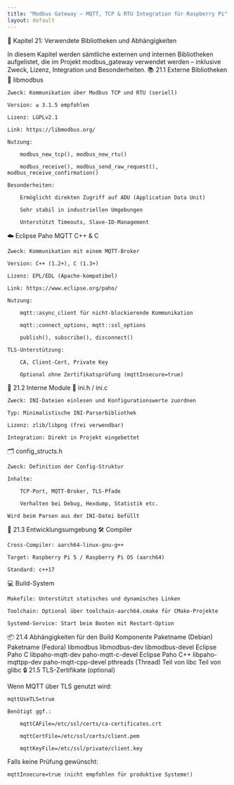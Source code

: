 ```yaml
---
title: "Modbus Gateway – MQTT, TCP & RTU Integration für Raspberry Pi"
layout: default
---
```


🧩 Kapitel 21: Verwendete Bibliotheken und Abhängigkeiten

In diesem Kapitel werden sämtliche externen und internen Bibliotheken aufgelistet, die im Projekt modbus_gateway verwendet werden – inklusive Zweck, Lizenz, Integration und Besonderheiten.
📚 21.1 Externe Bibliotheken
🔌 libmodbus

    Zweck: Kommunikation über Modbus TCP und RTU (seriell)

    Version: ≥ 3.1.5 empfohlen

    Lizenz: LGPLv2.1

    Link: https://libmodbus.org/

    Nutzung:

        modbus_new_tcp(), modbus_new_rtu()

        modbus_receive(), modbus_send_raw_request(), modbus_receive_confirmation()

    Besonderheiten:

        Ermöglicht direkten Zugriff auf ADU (Application Data Unit)

        Sehr stabil in industriellen Umgebungen

        Unterstützt Timeouts, Slave-ID-Management

☁️ Eclipse Paho MQTT C++ & C

    Zweck: Kommunikation mit einem MQTT-Broker

    Version: C++ (1.2+), C (1.3+)

    Lizenz: EPL/EDL (Apache-kompatibel)

    Link: https://www.eclipse.org/paho/

    Nutzung:

        mqtt::async_client für nicht-blockierende Kommunikation

        mqtt::connect_options, mqtt::ssl_options

        publish(), subscribe(), disconnect()

    TLS-Unterstützung:

        CA, Client-Cert, Private Key

        Optional ohne Zertifikatsprüfung (mqttInsecure=true)

🔧 21.2 Interne Module
📄 ini.h / ini.c

    Zweck: INI-Dateien einlesen und Konfigurationswerte zuordnen

    Typ: Minimalistische INI-Parserbibliothek

    Lizenz: zlib/libpng (frei verwendbar)

    Integration: Direkt in Projekt eingebettet

🗂️ config_structs.h

    Zweck: Definition der Config-Struktur

    Inhalte:

        TCP-Port, MQTT-Broker, TLS-Pfade

        Verhalten bei Debug, Hexdump, Statistik etc.

    Wird beim Parsen aus der INI-Datei befüllt

🧪 21.3 Entwicklungsumgebung
🛠 Compiler

    Cross-Compiler: aarch64-linux-gnu-g++

    Target: Raspberry Pi 5 / Raspberry Pi OS (aarch64)

    Standard: c++17

💻 Build-System

    Makefile: Unterstützt statisches und dynamisches Linken

    Toolchain: Optional über toolchain-aarch64.cmake für CMake-Projekte

    Systemd-Service: Start beim Booten mit Restart-Option

📦 21.4 Abhängigkeiten für den Build
Komponente	Paketname (Debian)	Paketname (Fedora)
libmodbus	libmodbus-dev	libmodbus-devel
Eclipse Paho C	libpaho-mqtt-dev	paho-mqtt-c-devel
Eclipse Paho C++	libpaho-mqttpp-dev	paho-mqtt-cpp-devel
pthreads (Thread)	Teil von libc	Teil von glibc
🔒 21.5 TLS-Zertifikate (optional)

Wenn MQTT über TLS genutzt wird:

    mqttUseTLS=true

    Benötigt ggf.:

        mqttCAFile=/etc/ssl/certs/ca-certificates.crt

        mqttCertFile=/etc/ssl/certs/client.pem

        mqttKeyFile=/etc/ssl/private/client.key

Falls keine Prüfung gewünscht:

    mqttInsecure=true (nicht empfohlen für produktive Systeme!)

